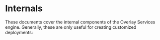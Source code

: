 # Internals

These documents cover the internal components of the Overlay Services engine. Generally, these are only useful for creating customized deployments:

